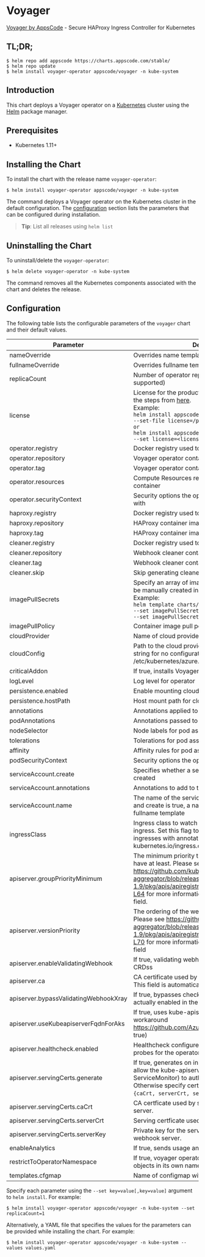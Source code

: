# Voyager

[Voyager by AppsCode](https://github.com/voyagermesh) - Secure HAProxy Ingress Controller for Kubernetes

## TL;DR;

```console
$ helm repo add appscode https://charts.appscode.com/stable/
$ helm repo update
$ helm install voyager-operator appscode/voyager -n kube-system
```

## Introduction

This chart deploys a Voyager operator on a [Kubernetes](http://kubernetes.io) cluster using the [Helm](https://helm.sh) package manager.

## Prerequisites

- Kubernetes 1.11+

## Installing the Chart

To install the chart with the release name `voyager-operator`:

```console
$ helm install voyager-operator appscode/voyager -n kube-system
```

The command deploys a Voyager operator on the Kubernetes cluster in the default configuration. The [configuration](#configuration) section lists the parameters that can be configured during installation.

> **Tip**: List all releases using `helm list`

## Uninstalling the Chart

To uninstall/delete the `voyager-operator`:

```console
$ helm delete voyager-operator -n kube-system
```

The command removes all the Kubernetes components associated with the chart and deletes the release.

## Configuration

The following table lists the configurable parameters of the `voyager` chart and their default values.

|               Parameter               |                                                                                                                                                                     Description                                                                                                                                                                     |                                Default                                |
|---------------------------------------|-----------------------------------------------------------------------------------------------------------------------------------------------------------------------------------------------------------------------------------------------------------------------------------------------------------------------------------------------------|-----------------------------------------------------------------------|
| nameOverride                          | Overrides name template                                                                                                                                                                                                                                                                                                                             | `""`                                                                  |
| fullnameOverride                      | Overrides fullname template                                                                                                                                                                                                                                                                                                                         | `""`                                                                  |
| replicaCount                          | Number of operator replicas to create (only 1 is supported)                                                                                                                                                                                                                                                                                         | `1`                                                                   |
| license                               | License for the product. Get a license by following the steps from [here](https://voyagermesh.com/docs/latest/setup/install#get-a-trial-license). <br> Example: <br> `helm install appscode/voyager \` <br> `--set-file license=/path/to/license/file` <br> `or` <br> `helm install appscode/voyager \` <br> `--set license=<license file content>` | `""`                                                                  |
| operator.registry                     | Docker registry used to pull Voyager operator image                                                                                                                                                                                                                                                                                                 | `appscode`                                                            |
| operator.repository                   | Voyager operator container image                                                                                                                                                                                                                                                                                                                    | `voyager`                                                             |
| operator.tag                          | Voyager operator container image tag                                                                                                                                                                                                                                                                                                                | `v13.0.0-beta.1`                                                      |
| operator.resources                    | Compute Resources required by the operator container                                                                                                                                                                                                                                                                                                | `{}`                                                                  |
| operator.securityContext              | Security options the operator container should run with                                                                                                                                                                                                                                                                                             | `{}`                                                                  |
| haproxy.registry                      | Docker registry used to pull HAProxy image                                                                                                                                                                                                                                                                                                          | `appscode`                                                            |
| haproxy.repository                    | HAProxy container image                                                                                                                                                                                                                                                                                                                             | `haproxy`                                                             |
| haproxy.tag                           | HAProxy container image tag                                                                                                                                                                                                                                                                                                                         | `1.9.15-v13.0.0-beta.1-alpine`                                        |
| cleaner.registry                      | Docker registry used to pull Webhook cleaner image                                                                                                                                                                                                                                                                                                  | `appscode`                                                            |
| cleaner.repository                    | Webhook cleaner container image                                                                                                                                                                                                                                                                                                                     | `kubectl`                                                             |
| cleaner.tag                           | Webhook cleaner container image tag                                                                                                                                                                                                                                                                                                                 | `v1.16`                                                               |
| cleaner.skip                          | Skip generating cleaner YAML                                                                                                                                                                                                                                                                                                                        | `false`                                                               |
| imagePullSecrets                      | Specify an array of imagePullSecrets. Secrets must be manually created in the namespace. <br> Example: <br> `helm template charts/Voyager \` <br> `--set imagePullSecrets[0].name=sec0 \` <br> `--set imagePullSecrets[1].name=sec1`                                                                                                                | `[]`                                                                  |
| imagePullPolicy                       | Container image pull policy                                                                                                                                                                                                                                                                                                                         | `IfNotPresent`                                                        |
| cloudProvider                         | Name of cloud provider                                                                                                                                                                                                                                                                                                                              | ``                                                                    |
| cloudConfig                           | Path to the cloud provider configuration file. Empty string for no configuration file. For azure use /etc/kubernetes/azure.json                                                                                                                                                                                                                     | `''`                                                                  |
| criticalAddon                         | If true, installs Voyager operator as critical addon                                                                                                                                                                                                                                                                                                | `false`                                                               |
| logLevel                              | Log level for operator                                                                                                                                                                                                                                                                                                                              | `3`                                                                   |
| persistence.enabled                   | Enable mounting cloud config                                                                                                                                                                                                                                                                                                                        | `false`                                                               |
| persistence.hostPath                  | Host mount path for cloud config                                                                                                                                                                                                                                                                                                                    | `/etc/kubernetes`                                                     |
| annotations                           | Annotations applied to operator deployment                                                                                                                                                                                                                                                                                                          | `{}`                                                                  |
| podAnnotations                        | Annotations passed to operator pod(s).                                                                                                                                                                                                                                                                                                              | `{}`                                                                  |
| nodeSelector                          | Node labels for pod assignment                                                                                                                                                                                                                                                                                                                      | `{"beta.kubernetes.io/arch":"amd64","beta.kubernetes.io/os":"linux"}` |
| tolerations                           | Tolerations for pod assignment                                                                                                                                                                                                                                                                                                                      | `[]`                                                                  |
| affinity                              | Affinity rules for pod assignment                                                                                                                                                                                                                                                                                                                   | `{}`                                                                  |
| podSecurityContext                    | Security options the operator pod should run with.                                                                                                                                                                                                                                                                                                  | `{"fsGroup":65535}`                                                   |
| serviceAccount.create                 | Specifies whether a service account should be created                                                                                                                                                                                                                                                                                               | `true`                                                                |
| serviceAccount.annotations            | Annotations to add to the service account                                                                                                                                                                                                                                                                                                           | `{}`                                                                  |
| serviceAccount.name                   | The name of the service account to use. If not set and create is true, a name is generated using the fullname template                                                                                                                                                                                                                              | ``                                                                    |
| ingressClass                          | Ingress class to watch for. If empty, it handles all ingress. Set this flag to 'voyager' to handle only ingresses with annotation kubernetes.io/ingress.class=voyager.                                                                                                                                                                              | ``                                                                    |
| apiserver.groupPriorityMinimum        | The minimum priority the webhook api group should have at least. Please see https://github.com/kubernetes/kube-aggregator/blob/release-1.9/pkg/apis/apiregistration/v1beta1/types.go#L58-L64 for more information on proper values of this field.                                                                                                   | `10000`                                                               |
| apiserver.versionPriority             | The ordering of the webhook api inside of the group. Please see https://github.com/kubernetes/kube-aggregator/blob/release-1.9/pkg/apis/apiregistration/v1beta1/types.go#L66-L70 for more information on proper values of this field                                                                                                                | `15`                                                                  |
| apiserver.enableValidatingWebhook     | If true, validating webhook is configured for Voyager CRDss                                                                                                                                                                                                                                                                                         | `true`                                                                |
| apiserver.ca                          | CA certificate used by the Kubernetes api server. This field is automatically assigned by the operator.                                                                                                                                                                                                                                             | `not-ca-cert`                                                         |
| apiserver.bypassValidatingWebhookXray | If true, bypasses checks that validating webhook is actually enabled in the Kubernetes cluster.                                                                                                                                                                                                                                                     | `false`                                                               |
| apiserver.useKubeapiserverFqdnForAks  | If true, uses kube-apiserver FQDN for AKS cluster to workaround https://github.com/Azure/AKS/issues/522 (default true)                                                                                                                                                                                                                              | `true`                                                                |
| apiserver.healthcheck.enabled         | Healthcheck configures the readiness and liveliness probes for the operator pod.                                                                                                                                                                                                                                                                    | `false`                                                               |
| apiserver.servingCerts.generate       | If true, generates on install/upgrade the certs that allow the kube-apiserver (and potentially ServiceMonitor) to authenticate operators pods. Otherwise specify certs in `apiserver.servingCerts.{caCrt, serverCrt, serverKey}`.                                                                                                                   | `true`                                                                |
| apiserver.servingCerts.caCrt          | CA certficate used by serving certificate of webhook server.                                                                                                                                                                                                                                                                                        | `""`                                                                  |
| apiserver.servingCerts.serverCrt      | Serving certficate used by webhook server.                                                                                                                                                                                                                                                                                                          | `""`                                                                  |
| apiserver.servingCerts.serverKey      | Private key for the serving certificate used by webhook server.                                                                                                                                                                                                                                                                                     | `""`                                                                  |
| enableAnalytics                       | If true, sends usage analytics                                                                                                                                                                                                                                                                                                                      | `true`                                                                |
| restrictToOperatorNamespace           | If true, voyager operator will only handle Kubernetes objects in its own namespace.                                                                                                                                                                                                                                                                 | `false`                                                               |
| templates.cfgmap                      | Name of configmap with custom templates                                                                                                                                                                                                                                                                                                             | ``                                                                    |


Specify each parameter using the `--set key=value[,key=value]` argument to `helm install`. For example:

```console
$ helm install voyager-operator appscode/voyager -n kube-system --set replicaCount=1
```

Alternatively, a YAML file that specifies the values for the parameters can be provided while
installing the chart. For example:

```console
$ helm install voyager-operator appscode/voyager -n kube-system --values values.yaml
```
